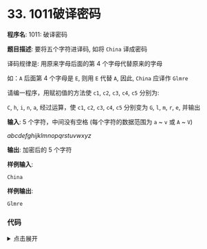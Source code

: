 # 33. 1011破译密码

**程序名**: 1011: 破译密码

**题目描述**: 要将五个字符进译码, 如将 `China` 译成密码

译码规律是: 用原来字母后面的第 4 个字母代替原来的字母

如：`A` 后面第 4 个字母是 `E`, 则用 `E` 代替 `A`, 因此, `China` 应译作 `Glmre`

请编一程序，用赋初值的方法使 `c1`, `c2`, `c3`, `c4`, `c5` 分别为:

`C`, `h`, `i`, `n`, `a`, 经过运算，使 `c1`, `c2`, `c3`, `c4`, `c5` 分别变为 `G`, `l`, `m`, `r`, `e`, 并输出

**输入**: 5 个字符，中间没有空格 (每个字符的数据范围为 `a` ~ `v` 或 `A` ~ `V`)

*abcdefghijklmnopqrstuvwxyz*

**输出**: 加密后的 5 个字符

**样例输入**:
```text
China
```

**样例输出**:
```text
Glmre
```

### 代码

<details>
<summary>点击展开</summary>

```cpp
#include <iostream>
using namespace std;
int main()
{
    // 1. 定义变量
    char c1, c2, c3, c4, c5;
    // 2. 输入数据
    cin >> c1 >> c2 >> c3 >> c4 >> c5;
    // 3. 计算或处理数据
    // 4. 输出结果
    cout << char(c1 + 4) << char(c2 + 4) << char(c3 + 4) << char(c4 + 4) << char(c5 + 4) << endl;

    return 0;
}
```

```output
China
Glmre
```

</details>